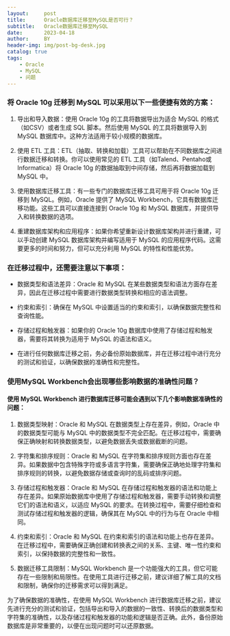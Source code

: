 ```yaml
---
layout:     post
title:      Oracle数据库迁移至MySQL是否可行？
subtitle:   Oracle数据库迁移至MySQL
date:       2023-04-18
author:     BY
header-img: img/post-bg-desk.jpg
catalog: true
tags:
    - Oracle
    - MySQL
    - 问题
---
```



### 将 Oracle 10g 迁移到 MySQL 可以采用以下一些便捷有效的方案：

1. 导出和导入数据：使用 Oracle 10g 的工具将数据导出为适合 MySQL 的格式（如CSV）或者生成 SQL 脚本。然后使用 MySQL 的工具将数据导入到 MySQL 数据库中。这种方法适用于较小规模的数据库。

2. 使用 ETL 工具：ETL（抽取、转换和加载）工具可以帮助在不同数据库之间进行数据迁移和转换。你可以使用常见的 ETL 工具（如Talend、Pentaho或Informatica）将 Oracle 10g 的数据抽取到中间存储，然后再将数据加载到 MySQL 中。

3. 使用数据库迁移工具：有一些专门的数据库迁移工具可用于将 Oracle 10g 迁移到 MySQL。例如，Oracle 提供了 MySQL Workbench，它具有数据库迁移功能。这些工具可以直接连接到 Oracle 10g 和 MySQL 数据库，并提供导入和转换数据的选项。

4. 重建数据库架构和应用程序：如果你希望重新设计数据库架构并进行重建，可以手动创建 MySQL 数据库架构并编写适用于 MySQL 的应用程序代码。这需要更多的时间和努力，但可以充分利用 MySQL 的特性和性能优势。

### 在迁移过程中，还需要注意以下事项：

* 数据类型和语法差异：Oracle 和 MySQL 在某些数据类型和语法方面存在差异，因此在迁移过程中需要进行数据类型转换和相应的语法调整。

* 约束和索引：确保在 MySQL 中设置适当的约束和索引，以确保数据完整性和查询性能。

* 存储过程和触发器：如果你的 Oracle 10g 数据库中使用了存储过程和触发器，需要将其转换为适用于 MySQL 的语法和语义。

* 在进行任何数据库迁移之前，务必备份原始数据库，并在迁移过程中进行充分的测试和验证，以确保数据的准确性和完整性。


### 使用MySQL Workbench会出现哪些影响数据的准确性问题？
#### 使用 MySQL Workbench 进行数据库迁移可能会遇到以下几个影响数据准确性的问题：

1. 数据类型映射：Oracle 和 MySQL 在数据类型上存在差异，例如，Oracle 中的数据类型可能与 MySQL 中的数据类型不完全匹配。在迁移过程中，需要确保正确映射和转换数据类型，以避免数据丢失或数据截断的问题。

2. 字符集和排序规则：Oracle 和 MySQL 在字符集和排序规则方面也存在差异。如果数据中包含特殊字符或多语言字符集，需要确保正确地处理字符集和排序规则的转换，以避免数据存储或查询时的乱码或排序问题。

3. 存储过程和触发器：Oracle 和 MySQL 在存储过程和触发器的语法和功能上存在差异。如果原始数据库中使用了存储过程和触发器，需要手动转换和调整它们的语法和语义，以适应 MySQL 的要求。在转换过程中，需要仔细检查和测试存储过程和触发器的逻辑，确保其在 MySQL 中的行为与在 Oracle 中相同。

4. 约束和索引：Oracle 和 MySQL 在约束和索引的语法和功能上也存在差异。在迁移过程中，需要确保正确创建和转换表之间的关系、主键、唯一性约束和索引，以保持数据的完整性和一致性。

5. 数据迁移工具限制：MySQL Workbench 是一个功能强大的工具，但它可能存在一些限制和局限性。在使用工具进行迁移之前，建议详细了解工具的文档和限制，确保你的迁移需求可以得到满足。

为了确保数据的准确性，在使用 MySQL Workbench 进行数据库迁移之前，建议先进行充分的测试和验证，包括导出和导入的数据的一致性、转换后的数据类型和字符集的准确性，以及存储过程和触发器的功能和逻辑是否正确。此外，备份原始数据库是非常重要的，以便在出现问题时可以还原数据。